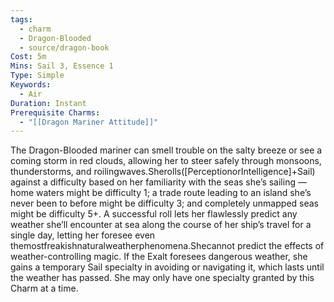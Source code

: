 ```yaml
---
tags:
  - charm
  - Dragon-Blooded
  - source/dragon-book
Cost: 5m
Mins: Sail 3, Essence 1
Type: Simple
Keywords:
  - Air
Duration: Instant
Prerequisite Charms:
  - "[[Dragon Mariner Attitude]]"
---
```

The Dragon-Blooded mariner can smell trouble on the salty breeze or see a coming storm in red clouds, allowing her to steer safely through monsoons, thunderstorms, and roilingwaves.Sherolls([PerceptionorIntelligence]+Sail) against a difficulty based on her familiarity with the seas she’s sailing — home waters might be difficulty 1; a trade route leading to an island she’s never been to before might be difficulty 3; and completely unmapped seas might be difficulty 5+. A successful roll lets her flawlessly predict any weather she’ll encounter at sea along the course of her ship’s travel for a single day, letting her foresee even themostfreakishnaturalweatherphenomena.Shecannot predict the effects of weather-controlling magic. If the Exalt foresees dangerous weather, she gains a temporary Sail specialty in avoiding or navigating it, which lasts until the weather has passed. She may only have one specialty granted by this Charm at a time.